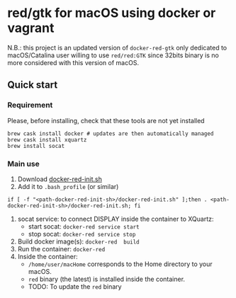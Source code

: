 # red/gtk for macOS using docker or vagrant

N.B.: this project is an updated version of `docker-red-gtk` only dedicated to macOS/Catalina user willing to use `red/red:GTK` since 32bits binary is no more considered with this version of macOS.  

## Quick start

### Requirement 

Please, before installing, check that these tools are not yet installed

```{bash}
brew cask install docker # updates are then automatically managed 
brew cask install xquartz
brew install socat
```

### Main use

1. Download [docker-red-init.sh](https://raw.githubusercontent.com/rcqls/red-gtk-macOS/master/Docker/Scripts/docker-red-init.sh)
1. Add it to `.bash_profile` (or similar)
```
if [ -f "<path-docker-red-init-sh>/docker-red-init.sh" ];then . <path-docker-red-init-sh>/docker-red-init.sh; fi
```
1. socat service: to connect DISPLAY inside the container to XQuartz:
	* start socat: `docker-red service start`
	* stop socat: `docker-red service stop`
1. Build docker image(s): `docker-red  build `
1. Run the container: `docker-red`
1. Inside the container: 
	* `/home/user/macHome` corresponds to the Home directory to your macOS.
	* `red` binary (the latest) is installed inside the container.
	* TODO: To update the `red` binary